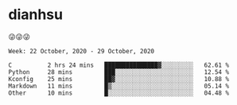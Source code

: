 
# dianhsu

:stuck_out_tongue_winking_eye::stuck_out_tongue_winking_eye::stuck_out_tongue_winking_eye:

<!--START_SECTION:waka-->
```text
Week: 22 October, 2020 - 29 October, 2020

C          2 hrs 24 mins   ███████████████▓░░░░░░░░░   62.61 % 
Python     28 mins         ███░░░░░░░░░░░░░░░░░░░░░░   12.54 % 
Kconfig    25 mins         ██▓░░░░░░░░░░░░░░░░░░░░░░   10.88 % 
Markdown   11 mins         █▒░░░░░░░░░░░░░░░░░░░░░░░   05.14 % 
Other      10 mins         █░░░░░░░░░░░░░░░░░░░░░░░░   04.48 % 
```
<!--END_SECTION:waka-->
